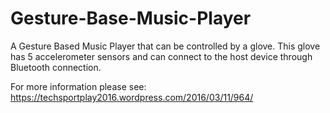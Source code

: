# Gesture-Base-Music-Player
A Gesture Based Music Player that can be controlled by a glove. This glove has 5 accelerometer sensors and can connect to the host device through Bluetooth connection.

For more information please see: https://techsportplay2016.wordpress.com/2016/03/11/964/
